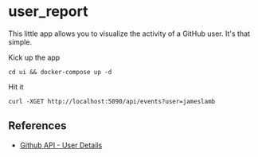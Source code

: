# user_report

This little app allows you to visualize the activity of a GitHub user. It's that simple.

Kick up the app

```
cd ui && docker-compose up -d
```

Hit it

```
curl -XGET http://localhost:5090/api/events?user=jameslamb
```

## References

* [Github API - User Details](https://developer.github.com/v3/users/#get-contextual-information-about-a-user)
